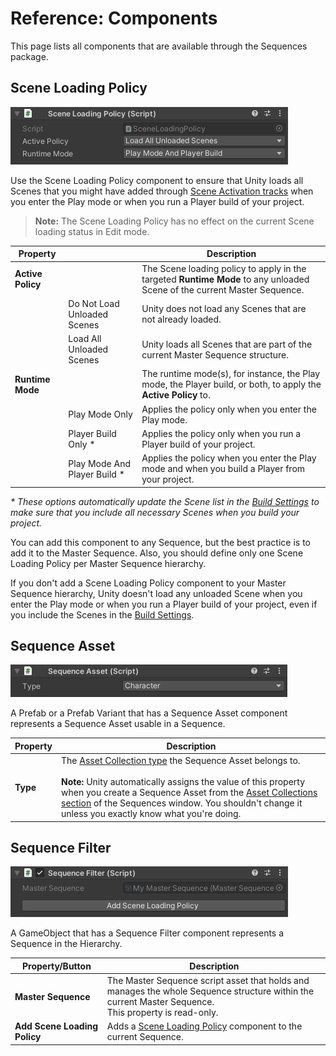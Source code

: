 # Reference: Components

This page lists all components that are available through the Sequences package.

## Scene Loading Policy

![](images/component-scene-loading-policy.png)

Use the Scene Loading Policy component to ensure that Unity loads all Scenes that you might have added through [Scene Activation tracks](timeline-window.md#scene-activation-track) when you enter the Play mode or when you run a Player build of your project.

>**Note:** The Scene Loading Policy has no effect on the current Scene loading status in Edit mode.

| Property || Description |
|---|---|---|
| **Active Policy** |  | The Scene loading policy to apply in the targeted **Runtime Mode** to any unloaded Scene of the current Master Sequence. |
|  | Do Not Load Unloaded Scenes | Unity does not load any Scenes that are not already loaded. |
|  | Load All Unloaded Scenes | Unity loads all Scenes that are part of the current Master Sequence structure. |
| **Runtime Mode** |  | The runtime mode(s), for instance, the Play mode, the Player build, or both, to apply the **Active Policy** to. |
|  | Play Mode Only | Applies the policy only when you enter the Play mode. |
|  | Player Build Only \* | Applies the policy only when you run a Player build of your project. |
|  | Play Mode And Player Build \* | Applies the policy when you enter the Play mode and when you build a Player from your project. |

_\* These options automatically update the Scene list in the [Build Settings](https://docs.unity3d.com/Manual/BuildSettings.html) to make sure that you include all necessary Scenes when you build your project._

You can add this component to any Sequence, but the best practice is to add it to the Master Sequence. Also, you should define only one Scene Loading Policy per Master Sequence hierarchy.

If you don't add a Scene Loading Policy component to your Master Sequence hierarchy, Unity doesn't load any unloaded Scene when you enter the Play mode or when you run a Player build of your project, even if you include the Scenes in the [Build Settings](https://docs.unity3d.com/Manual/BuildSettings.html).

## Sequence Asset

![](images/component-sequence-asset.png)

A Prefab or a Prefab Variant that has a Sequence Asset component represents a Sequence Asset usable in a Sequence.

| Property | Description |
|---|---|
| **Type** | The [Asset Collection type](concepts.md#asset-collections) the Sequence Asset belongs to.<br /><br />**Note:** Unity automatically assigns the value of this property when you create a Sequence Asset from the [Asset Collections section](sequences-window.md#the-asset-collections-section) of the Sequences window. You shouldn't change it unless you exactly know what you're doing. |

## Sequence Filter

![](images/component-sequence-filter.png)

A GameObject that has a Sequence Filter component represents a Sequence in the Hierarchy.

| Property/Button | Description |
|---|---|
| **Master Sequence** | The Master Sequence script asset that holds and manages the whole Sequence structure within the current Master Sequence.<br />This property is read-only. |
| **Add Scene Loading Policy** | Adds a [Scene Loading Policy](#scene-loading-policy) component to the current Sequence. |
